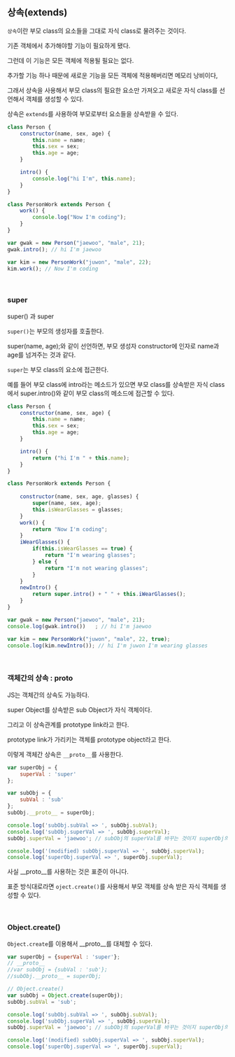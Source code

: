 ## 상속(extends)

`상속`이란 부모 class의 요소들을 그대로 자식 class로 물려주는 것이다.

기존 객체에서 추가해야할 기능이 필요하게 됐다.

그런데 이 기능은 모든 객체에 적용될 필요는 없다.

추가할 기능 하나 때문에 새로운 기능을 모든 객체에 적용해버리면 메모리 낭비이다,

그래서 상속을 사용해서 부모 class의 필요한 요소만 가져오고 새로운 자식 class를 선언해서 객체를 생성할 수 있다.

상속은 `extends`를 사용하여 부모로부터 요소들을 상속받을 수 있다.

```JavaScript
class Person {
    constructor(name, sex, age) {
        this.name = name;
        this.sex = sex;
        this.age = age;
    }

    intro() {
        console.log("hi I'm", this.name);
    }
}

class PersonWork extends Person {
    work() {
        console.log("Now I'm coding");
    }
}

var gwak = new Person("jaewoo", "male", 21);
gwak.intro(); // hi I'm jaewoo

var kim = new PersonWork("juwon", "male", 22);
kim.work(); // Now I'm coding
```
<br>

### super

super() 과 super

`super()`는 부모의 생성자를 호출한다.

super(name, age);와 같이 선언하면, 부모 생성자 constructor에 인자로 name과 age를 넘겨주는 것과 같다.

`super`는 부모 class의 요소에 접근한다.

예를 들어 부모 class에 intro라는 메소드가 있으면 부모 class를 상속받은 자식 class에서 super.intro()와 같이 부모 class의 메소드에 접근할 수 있다.


```JavaScript
class Person {
    constructor(name, sex, age) {
        this.name = name;
        this.sex = sex;
        this.age = age;
    }

    intro() {
        return ("hi I'm " + this.name);
    }
}

class PersonWork extends Person {
    
    constructor(name, sex, age, glasses) {
        super(name, sex, age);
        this.isWearGlasses = glasses;
    }
    work() {
        return "Now I'm coding";
    }
    iWearGlasses() {
        if(this.isWearGlasses == true) {
            return "I'm wearing glasses";
        } else {
            return "I'm not wearing glasses";
        }
    }
    newIntro() {
        return super.intro() + " " + this.iWearGlasses();
    }
}

var gwak = new Person("jaewoo", "male", 21);
console.log(gwak.intro())   ; // hi I'm jaewoo

var kim = new PersonWork("juwon", "male", 22, true);
console.log(kim.newIntro()); // hi I'm juwon I'm wearing glasses
```

<br>

### 객체간의 상속 : __proto__

JS는 객체간의 상속도 가능하다.

super Object를 상속받은 sub Object가 자식 객체이다. 

그리고 이 상속관계를 prototype link라고 한다.

prototype link가 가리키는 객체를 prototype object라고 한다.

이렇게 객체간 상속은 `__proto__`를 사용한다.


```JavaScript
var superObj = {
    superVal : 'super'
};

var subObj = {
    subVal : 'sub'
};
subObj.__proto__ = superObj;

console.log('subObj.subVal => ', subObj.subVal);
console.log('subObj.superVal => ', subObj.superVal);
subObj.superVal = 'jaewoo'; // subObj의 superVal를 바꾸는 것이지 superObj의 superVal를 바꾸진 않음. (원본?)

console.log('(modified) subObj.superVal => ', subObj.superVal);
console.log('superObj.superVal => ', superObj.superVal);
```

사실 __proto__를 사용하는 것은 표준이 아니다.

표준 방식대로라면 `oject.create()`를 사용해서 부모 객체를 상속 받은 자식 객체를 생성할 수 있다.

<br>

### Object.create()

`Object.create`를 이용해서 __proto__를 대체할 수 있다.


```JavaScript
var superObj = {superVal : 'super'};
// __proto__
//var subObj = {subVal : 'sub'};
//subObj.__proto__ = superObj;

// Object.create()
var subObj = Object.create(superObj);
subObj.subVal = 'sub';

console.log('subObj.subVal => ', subObj.subVal);
console.log('subObj.superVal => ', subObj.superVal);
subObj.superVal = 'jaewoo'; // subObj의 superVal를 바꾸는 것이지 superObj의 superVal를 바꾸진 않음. (원본?)

console.log('(modified) subObj.superVal => ', subObj.superVal);
console.log('superObj.superVal => ', superObj.superVal);
```


